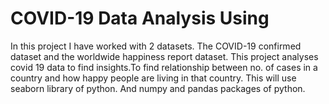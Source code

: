 # COVID-19 Data Analysis Using

In this project I have worked with 2 datasets. The COVID-19 confirmed dataset and the worldwide happiness report dataset.
This project analyses covid 19 data to find insights.To find relationship between no. of cases in a country and how happy people are living in that country.
This will use seaborn library of python.
And numpy and pandas packages of python.
